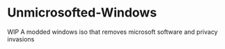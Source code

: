 # Unmicrosofted-Windows
WIP
A modded windows iso that removes microsoft software and privacy invasions
